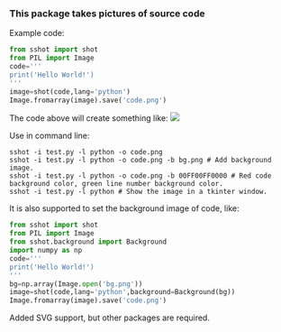 <p><span><span style="font-family:Verdana, Arial, Helvetica, sans-serif;line-height:19px;text-indent:26px;"><span style="font-size:14px;"><span style="font-family:Arial;line-height:26px;"><br></span></span></span></span></p>

### This package takes pictures of source code
Example code: 
```python
from sshot import shot
from PIL import Image
code='''
print('Hello World!')
'''
image=shot(code,lang='python')
Image.fromarray(image).save('code.png')
```
The code above will create something like:
![](https://i.postimg.cc/sxLHWpJ7/code.png)

Use in command line:
```commandline
sshot -i test.py -l python -o code.png
sshot -i test.py -l python -o code.png -b bg.png # Add background image.
sshot -i test.py -l python -o code.png -b 00FF00FF0000 # Red code background color, green line number background color.
sshot -i test.py -l python # Show the image in a tkinter window.
```

It is also supported to set the background image of code, like:
```python
from sshot import shot
from PIL import Image
from sshot.background import Background
import numpy as np
code='''
print('Hello World!')
'''
bg=np.array(Image.open('bg.png'))
image=shot(code,lang='python',background=Background(bg))
Image.fromarray(image).save('code.png')
```
Added SVG support, but other packages are required.